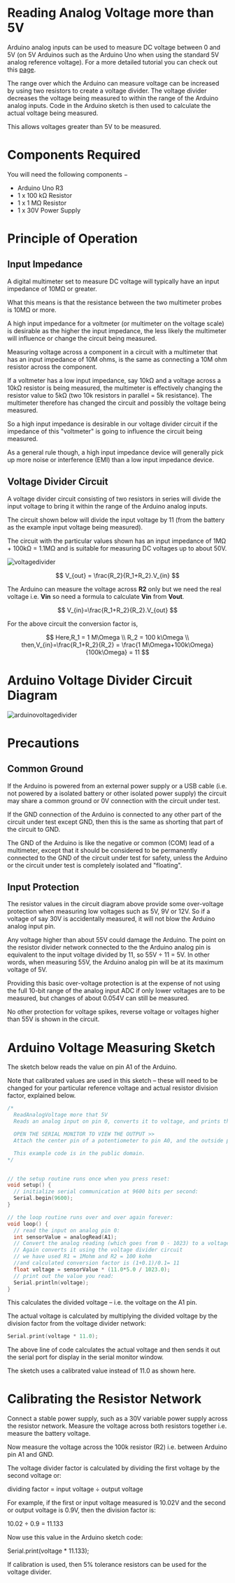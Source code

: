 # Reading Analog Voltage more than 5V

Arduino analog inputs can be used to measure DC voltage between 0 and 5V (on 5V Arduinos such as the Arduino Uno when using the standard 5V analog reference voltage). For a more detailed tutorial you can check out this [page](https://startingelectronics.org/articles/arduino/measuring-voltage-with-arduino/).

The range over which the Arduino can measure voltage can be increased by using two resistors to create a voltage divider. The voltage divider decreases the voltage being measured to within the range of the Arduino analog inputs. Code in the Arduino sketch is then used to calculate the actual voltage being measured.

This allows voltages greater than 5V to be measured.

# Components Required

You will need the following components −

- Arduino Uno R3
- 1 x 100 kΩ Resistor
- 1 x 1 MΩ Resistor
- 1 x 30V Power Supply

# Principle of Operation

## Input Impedance

A digital multimeter set to measure DC voltage will typically have an input impedance of 10MΩ or greater.

What this means is that the resistance between the two multimeter probes is 10MΩ or more.

A high input impedance for a voltmeter (or multimeter on the voltage scale) is desirable as the higher the input impedance, the less likely the multimeter will influence or change the circuit being measured.

Measuring voltage across a component in a circuit with a multimeter that has an input impedance of 10M ohms, is the same as connecting a 10M ohm resistor across the component.

If a voltmeter has a low input impedance, say 10kΩ and a voltage across a 10kΩ resistor is being measured, the multimeter is effectively changing the resistor value to 5kΩ (two 10k resistors in parallel = 5k resistance). The multimeter therefore has changed the circuit and possibly the voltage being measured.

So a high input impedance is desirable in our voltage divider circuit if the impedance of this "voltmeter" is going to influence the circuit being measured.

As a general rule though, a high input impedance device will generally pick up more noise or interference (EMI) than a low input impedance device.

## Voltage Divider Circuit

A voltage divider circuit consisting of two resistors in series will divide the input voltage to bring it within the range of the Arduino analog inputs.

The circuit shown below will divide the input voltage by 11 (from the battery as the example input voltage being measured).

The circuit with the particular values shown has an input impedance of 1MΩ + 100kΩ = 1.1MΩ and is suitable for measuring DC voltages up to about 50V.



![voltagedivider](https://i.imgur.com/tiNLcrc.png)

$$
V_{out} = \frac{R_2}{R_1+R_2}.V_{in} 
$$

The Arduino can measure the voltage across **R2** only but we need the real voltage i.e. **Vin** so need a formula to calculate **Vin** from **Vout**.

$$
V_{in}=\frac{R_1+R_2}{R_2}.V_{out}
$$

 For the above circuit the conversion factor is,

$$
Here,R_1 = 1 M\Omega \\
R_2 = 100 k\Omega \\
then,V_{in}=\frac{R_1+R_2}{R_2} = \frac{1 M\Omega+100k\Omega}{100k\Omega} = 11
$$


# Arduino Voltage Divider Circuit Diagram

![arduinovoltagedivider](https://i.imgur.com/YxjXRTA.png)

# Precautions
## Common Ground

If the Arduino is powered from an external power supply or a USB cable (i.e. not powered by a isolated battery or other isolated power supply) the circuit may share a common ground or 0V connection with the circuit under test.

If the GND connection of the Arduino is connected to any other part of the circuit under test except GND, then this is the same as shorting that part of the circuit to GND.

The GND of the Arduino is like the negative or common (COM) lead of a multimeter, except that it should be considered to be permanently connected to the GND of the circuit under test for safety, unless the Arduino or the circuit under test is completely isolated and "floating".

## Input Protection

The resistor values in the circuit diagram above provide some over-voltage protection when measuring low voltages such as 5V, 9V or 12V. So if a voltage of say 30V is accidentally measured, it will not blow the Arduino analog input pin.

Any voltage higher than about 55V could damage the Arduino. The point on the resistor divider network connected to the the Arduino analog pin is equivalent to the input voltage divided by 11, so 55V ÷ 11 = 5V. In other words, when measuring 55V, the Arduino analog pin will be at its maximum voltage of 5V.

Providing this basic over-voltage protection is at the expense of not using the full 10-bit range of the analog input ADC if only lower voltages are to be measured, but changes of about 0.054V can still be measured.

No other protection for voltage spikes, reverse voltage or voltages higher than 55V is shown in the circuit.

# Arduino Voltage Measuring Sketch

The sketch below reads the value on pin A1 of the Arduino. 

Note that calibrated values are used in this sketch – these will need to be changed for your particular reference voltage and actual resistor division factor, explained below.
```c++
/*
  ReadAnalogVoltage more that 5V
  Reads an analog input on pin 0, converts it to voltage, and prints the result to the serial monitor.

  OPEN THE SERIAL MONITOR TO VIEW THE OUTPUT >> 
  Attach the center pin of a potentiometer to pin A0, and the outside pins to +5V and ground.

  This example code is in the public domain.
*/


// the setup routine runs once when you press reset:
void setup() {
  // initialize serial communication at 9600 bits per second:
  Serial.begin(9600);
}

// the loop routine runs over and over again forever:
void loop() {
  // read the input on analog pin 0:
  int sensorValue = analogRead(A1);
  // Convert the analog reading (which goes from 0 - 1023) to a voltage (0 - 5V):
  // Again converts it using the voltage divider circuit
  // we have used R1 = 1Mohm and R2 = 100 kohm
  //and calculated conversion factor is (1+0.1)/0.1= 11
  float voltage = sensorValue * (11.0*5.0 / 1023.0);
  // print out the value you read:
  Serial.println(voltage);
}
```
This calculates the divided voltage – i.e. the voltage on the A1 pin.

The actual voltage is calculated by multiplying the divided voltage by the division factor from the voltage divider network:

```c++
Serial.print(voltage * 11.0);
```

The above line of code calculates the actual voltage and then sends it out the serial port for display in the serial monitor window.

The sketch uses a calibrated value instead of 11.0 as shown here.


# Calibrating the Resistor Network

Connect a stable power supply, such as a 30V variable power supply across the resistor network. Measure the voltage across both resistors together i.e. measure the battery voltage.

Now measure the voltage across the 100k resistor (R2) i.e. between Arduino pin A1 and GND.

The voltage divider factor is calculated by dividing the first voltage by the second voltage or:

dividing factor = input voltage ÷ output voltage

For example, if the first or input voltage measured is 10.02V and the second or output voltage is 0.9V, then the division factor is:

10.02 ÷ 0.9 = 11.133

Now use this value in the Arduino sketch code:

Serial.print(voltage * 11.133);

If calibration is used, then 5% tolerance resistors can be used for the voltage divider.